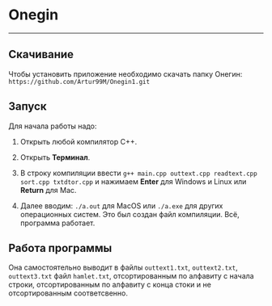 # Onegin
---
## Скачивание
Чтобы установить приложение необходимо скачать папку Онегин:
```https://github.com/Artur99M/Onegin1.git```
## Запуск
Для начала работы надо:
1) Открыть любой компилятор C++.
2) Открыть **Терминал**.
3) В строку компиляции ввести ```g++ main.cpp outtext.cpp readtext.cpp sort.cpp txtdtor.cpp``` и нажимаем **Enter** для Windows и Linux или **Return** для Mac.

4) Далее вводим: ```./a.out``` для MacOS или ```./a.exe``` для других операционных систем. Это был создан файл компиляции. Всё, программа работает.
## Работа программы
Она самостоятельно выводит в файлы ```outtext1.txt```, ```outtext2.txt```, ```outtext3.txt``` файл ```hamlet.txt```, отсортированным по алфавиту с начала строки, отсортированным по алфавиту с конца стоки и не отсортированным соответсвенно.
